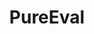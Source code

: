 ---
layout: home

title: PureEval
titleTemplate: A JavaScript Functional Programming Library

hero:
  name: PureEval
  text: Functional Programming in JavaScript
  tagline: 开箱即用的 JavaScript 函数式编程库。
  actions:
    - theme: brand
      text: Get Started (English)
      link: /guide/getting-started
    - theme: alt
      text: 在 GitHub 上查看
      link: https://github.com/PureEval/PureEval
    - theme: alt
      text: API 参考
      link: /cn/api/
    - theme: alt
      text: Blog
      link: /blog/index
---